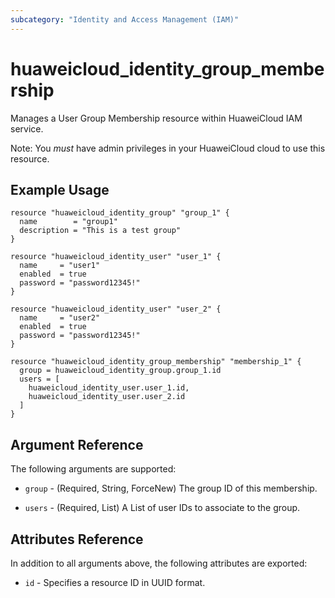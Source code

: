```yaml
---
subcategory: "Identity and Access Management (IAM)"
---
```


# huaweicloud_identity_group_membership

Manages a User Group Membership resource within HuaweiCloud IAM service.

Note: You *must* have admin privileges in your HuaweiCloud cloud to use this resource.

## Example Usage

```hcl
resource "huaweicloud_identity_group" "group_1" {
  name        = "group1"
  description = "This is a test group"
}

resource "huaweicloud_identity_user" "user_1" {
  name     = "user1"
  enabled  = true
  password = "password12345!"
}

resource "huaweicloud_identity_user" "user_2" {
  name     = "user2"
  enabled  = true
  password = "password12345!"
}

resource "huaweicloud_identity_group_membership" "membership_1" {
  group = huaweicloud_identity_group.group_1.id
  users = [
    huaweicloud_identity_user.user_1.id,
    huaweicloud_identity_user.user_2.id
  ]
}
```

## Argument Reference

The following arguments are supported:

* `group` - (Required, String, ForceNew) The group ID of this membership.

* `users` - (Required, List) A List of user IDs to associate to the group.

## Attributes Reference

In addition to all arguments above, the following attributes are exported:

* `id` - Specifies a resource ID in UUID format.

